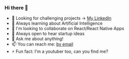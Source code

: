 ### Hi there 👋

<!--
**ghacosta/ghacosta** is a ✨ _special_ ✨ repository because its `README.md` (this file) appears on your GitHub profile.
-->

- 🔭 Looking for challenging projects -> [My LinkedIn](https://www.linkedin.com/in/guilleacosta/)
- 🌱 Always learning about Artificial Intelligence
- 🤝 I'm looking to collaborate on React/React Native Apps
- 💎 Always open to hear startup ideas
- 💬 Ask me about anything!
- 📫 You can reach me: [by email](mailto:guillac124@gmail.com)
- ⚡ Fun fact: I'm a youtuber too, can you find me?
